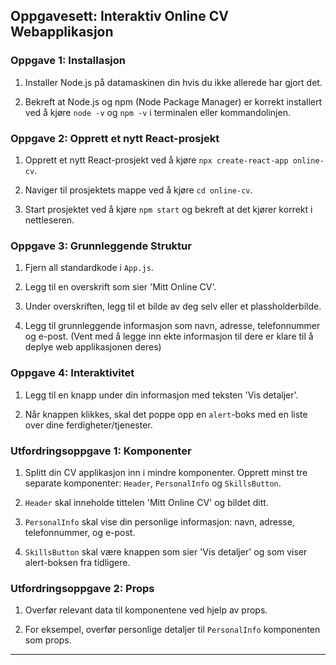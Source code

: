 
## Oppgavesett: Interaktiv Online CV Webapplikasjon

  

### Oppgave 1: Installasjon

1. Installer Node.js på datamaskinen din hvis du ikke allerede har gjort det.

2. Bekreft at Node.js og npm (Node Package Manager) er korrekt installert ved å kjøre `node -v` og `npm -v` i terminalen eller kommandolinjen.
  
### Oppgave 2: Opprett et nytt React-prosjekt

1. Opprett et nytt React-prosjekt ved å kjøre `npx create-react-app online-cv`.

2. Naviger til prosjektets mappe ved å kjøre `cd online-cv`.

3. Start prosjektet ved å kjøre `npm start` og bekreft at det kjører korrekt i nettleseren.

  

### Oppgave 3: Grunnleggende Struktur

1. Fjern all standardkode i `App.js`.

2. Legg til en overskrift som sier 'Mitt Online CV'.

3. Under overskriften, legg til et bilde av deg selv eller et plassholderbilde.

4. Legg til grunnleggende informasjon som navn, adresse, telefonnummer og e-post. (Vent med å legge inn ekte informasjon til dere er klare til å deplye web applikasjonen deres)

  

### Oppgave 4: Interaktivitet

1. Legg til en knapp under din informasjon med teksten 'Vis detaljer'.

2. Når knappen klikkes, skal det poppe opp en `alert`-boks med en liste over dine ferdigheter/tjenester.

### Utfordringsoppgave 1: Komponenter

1. Splitt din CV applikasjon inn i mindre komponenter. Opprett minst tre separate komponenter: `Header`, `PersonalInfo` og `SkillsButton`.

2.  `Header` skal inneholde tittelen 'Mitt Online CV' og bildet ditt.

3.  `PersonalInfo` skal vise din personlige informasjon: navn, adresse, telefonnummer, og e-post.

4.  `SkillsButton` skal være knappen som sier 'Vis detaljer' og som viser alert-boksen fra tidligere.

  

### Utfordringsoppgave 2: Props

1. Overfør relevant data til komponentene ved hjelp av props.

2. For eksempel, overfør personlige detaljer til `PersonalInfo` komponenten som props.

---

